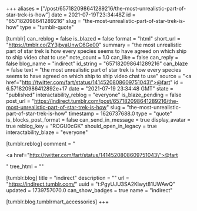+++
aliases = ["/post/657182098641289216/the-most-unrealistic-part-of-star-trek-is-how"]
date = 2021-07-19T23:34:48Z
id = "657182098641289216"
slug = "the-most-unrealistic-part-of-star-trek-is-how"
type = "tumblr-quote"

[tumblr]
can_reblog = false
is_blazed = false
format = "html"
short_url = "https://tmblr.co/ZY3jbyaUnwC6Ge00"
summary = "the most unrealistic part of star trek is how every species seems to have agreed on which ship to ship video chat to use"
note_count = 1.0
can_like = false
can_reply = false
blog_name = "indirect"
id_string = "657182098641289216"
can_blaze = false
text = "the most unrealistic part of star trek is how every species seems to have agreed on which ship to ship video chat to use"
source = "<a href=\"http://twitter.com/fart/status/1414520808609751043\">@fart</a>"
id = 6.571820986412892e+17
date = "2021-07-19 23:34:48 GMT"
state = "published"
interactability_reblog = "everyone"
is_blaze_pending = false
post_url = "https://indirect.tumblr.com/post/657182098641289216/the-most-unrealistic-part-of-star-trek-is-how"
slug = "the-most-unrealistic-part-of-star-trek-is-how"
timestamp = 1626737688.0
type = "quote"
is_blocks_post_format = false
can_send_in_message = true
display_avatar = true
reblog_key = "ROGU0cGK"
should_open_in_legacy = true
interactability_blaze = "everyone"

[tumblr.reblog]
comment = "<p><a href=\"http://twitter.com/fart/status/1414520808609751043\">@fart</a></p>"
tree_html = ""

[tumblr.blog]
title = "indirect"
description = ""
url = "https://indirect.tumblr.com/"
uuid = "t:PgyUJU3SA2Klwyt81UWAwQ"
updated = 1739757070.0
can_show_badges = true
name = "indirect"

[tumblr.blog.tumblrmart_accessories]
+++
